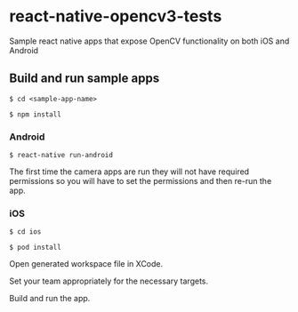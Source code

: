 # react-native-opencv3-tests

Sample react native apps that expose OpenCV functionality on both iOS and Android

## Build and run sample apps

`$ cd <sample-app-name>`

`$ npm install`

### Android

`$ react-native run-android`

The first time the camera apps are run they will not have required permissions so you will
have to set the permissions and then re-run the app.

### iOS

`$ cd ios`

`$ pod install`

Open generated workspace file in XCode.

Set your team appropriately for the necessary targets.

Build and run the app.


  